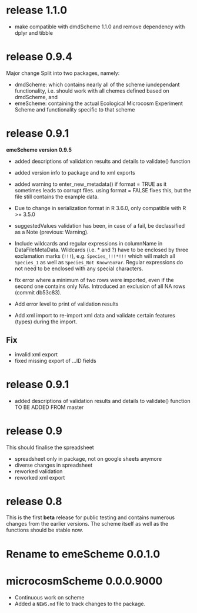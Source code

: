 # release 1.1.0
- make compatible with dmdScheme 1.1.0 and remove dependency with dplyr and tibble



# release 0.9.4
Major change
Split into two packages, namely:
* dmdScheme: which contains nearly all of the scheme iundependant functionality, i.e. should work with all chemes defined based on dmdScheme, and 
* emeScheme: containing the actual Ecological Microcosm Experiment Scheme and functionality specific to that scheme

# release 0.9.1
**emeScheme version 0.9.5**
* added descriptions of validation results and details to validate() function
* added version info to package and to xml exports
* added warning to enter_new_metadata() if format = TRUE as it sometimes leads to corrupt files. using format = FALSE fixes this, but the file still contains the example data.

* Due to change in serialization format in R 3.6.0, only compatible with R >= 3.5.0 

* suggestedValues validation has been, in case of a fail, be declassified as a Note (previous: Warning).
* Include wildcards and regular expressions in columnName in DataFileMetaData. Wildcards (i.e. * and ?) have to be enclosed by three exclamation marks (`!!!`), e.g. `Species_!!!*!!!` which will match all `Species_1` as well as `Species_Not KnownSoFar`. Regular expressions do not need to be enclosed with any special characters.
* fix error where a minimum of two rows were imported, even if the second one contains only NAs. Introduced an exclusion of all NA rows (commit db53c83).
* Add error level to print of validation results
* Add xml import to re-import xml data and validate certain features (types) during the import.

## Fix
* invalid xml export
* fixed missing export of ...ID fields


# release 0.9.1

* added descriptions of validation results and details to validate() function
TO BE ADDED FROM master

# release 0.9
This should finalise the spreadsheet

* spreadsheet only in package, not on google sheets anymore
* diverse changes in spreadsheet
* reworked validation
* reworked xml export

# release 0.8
This is the first **beta** release for public testing and contains numerous changes from the earlier versions.
The scheme itself as well as the functions should be stable now.

# Rename to emeScheme 0.0.1.0

# microcosmScheme 0.0.0.9000

* Continuous work on scheme
* Added a `NEWS.md` file to track changes to the package.



